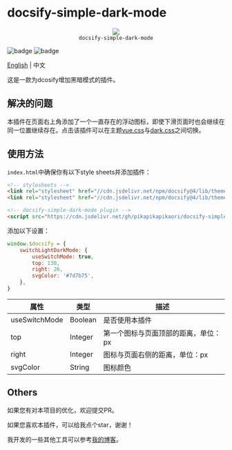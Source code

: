 <!--
 * @Author: pikapikapikaori pikapikapi_kaori@icloud.com
 * @Date: 2023-05-01 14:56:17
 * @LastEditors: pikapikapikaori pikapikapi_kaori@icloud.com
 * @LastEditTime: 2023-05-01 17:13:30
 * @FilePath: /docsify-simple-dark-mode/docs/zh-cn/README.md
 * @Description: 这是默认设置,请设置`customMade`, 打开koroFileHeader查看配置 进行设置: https://github.com/OBKoro1/koro1FileHeader/wiki/%E9%85%8D%E7%BD%AE
-->
# docsify-simple-dark-mode

<p align="center">
  <img src="https://docsify.js.org/_media/icon.svg" />
  <br />
  <code>docsify-simple-dark-mode</code>
</p>

![badge](https://img.shields.io/github/license/pikapikapikaori/docsify-simple-dark-mode) ![badge](https://img.shields.io/github/last-commit/pikapikapikaori/docsify-simple-dark-mode)

[English](/) | 中文

这是一款为dcosify增加黑暗模式的插件。

## 解决的问题

本插件在页面右上角添加了一个一直存在的浮动图标，即使下滑页面时也会继续在同一位置继续存在。点击该插件可以在主题[vue.css](https://github.com/docsifyjs/docsify/blob/develop/src/themes/vue.styl)与[dark.css](https://github.com/docsifyjs/docsify/blob/develop/src/themes/dark.styl)之间切换。

## 使用方法

`index.html`中确保你有以下style sheets并添加插件：

```html
<!-- stylesheets -->
<link rel="stylesheet" href="//cdn.jsdelivr.net/npm/docsify@4/lib/themes/vue.css">
<link rel="stylesheet" href="//cdn.jsdelivr.net/npm/docsify@4/lib/themes/dark.css" disabled>

<!-- docsify-simple-dark-mode plugin -->
<script src="https://cdn.jsdelivr.net/gh/pikapikapikaori/docsify-simple-dark-mode@latest/src/switchLightDarkMode.js"></script>
```

添加以下设置：

```js
window.$docsify = {
    switchLightDarkMode: {
        useSwitchMode: true,
        top: 130,
        right: 26,
        svgColor: '#7d7b75',
    },
}
```

| 属性          | 类型    | 描述                                 |
| ------------- | ------- | ------------------------------------ |
| useSwitchMode | Boolean | 是否使用本插件                       |
| top           | Integer | 第一个图标与页面顶部的距离，单位：px |
| right         | Integer | 图标与页面右侧的距离，单位：px       |
| svgColor      | String  | 图标颜色                             |

## Others

如果您有对本项目的优化，欢迎提交PR。

如果您喜欢本插件，可以给我点个star，谢谢！

我开发的一些其他工具可以参考[我的博客](https://pikapikapikaori.github.io/pikapikapi-blog/#/ITtech/)。
